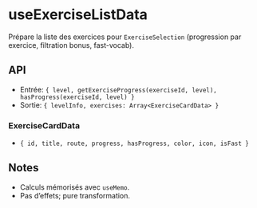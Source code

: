 # useExerciseListData

Prépare la liste des exercices pour `ExerciseSelection` (progression par exercice, filtration bonus, fast-vocab).

## API
- Entrée: `{ level, getExerciseProgress(exerciseId, level), hasProgress(exerciseId, level) }`
- Sortie: `{ levelInfo, exercises: Array<ExerciseCardData> }`

### ExerciseCardData
- `{ id, title, route, progress, hasProgress, color, icon, isFast }`

## Notes
- Calculs mémorisés avec `useMemo`.
- Pas d’effets; pure transformation.
